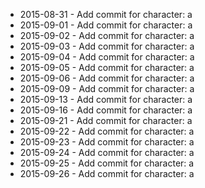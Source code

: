 - 2015-08-31 - Add commit for character: a
- 2015-09-01 - Add commit for character: a
- 2015-09-02 - Add commit for character: a
- 2015-09-03 - Add commit for character: a
- 2015-09-04 - Add commit for character: a
- 2015-09-05 - Add commit for character: a
- 2015-09-06 - Add commit for character: a
- 2015-09-09 - Add commit for character: a
- 2015-09-13 - Add commit for character: a
- 2015-09-16 - Add commit for character: a
- 2015-09-21 - Add commit for character: a
- 2015-09-22 - Add commit for character: a
- 2015-09-23 - Add commit for character: a
- 2015-09-24 - Add commit for character: a
- 2015-09-25 - Add commit for character: a
- 2015-09-26 - Add commit for character: a
